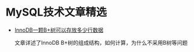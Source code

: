# MySQL技术文章精选

 * [InnoDB一颗B+树可以存放多少行数据][1]
    
   文章详述了InnoDB B+树的组成结构，如何计算，为什么不采用B树等问题
   
   


 [1]: https://www.cnblogs.com/leefreeman/p/8315844.html   